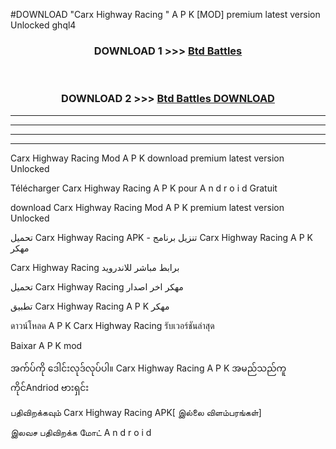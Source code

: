 #DOWNLOAD "Carx Highway Racing " A P K [MOD] premium latest version Unlocked ghql4 



<div align="center">

<h3>DOWNLOAD 1 >>> <a href="https://getmod1.web.app/?judule=Btd Battles">Btd Battles</a></h3><br>

<h3>DOWNLOAD 2 >>> <a href="https://getmod1.web.app/?judule=Btd Battles">Btd Battles DOWNLOAD</a></h3>

</div>


----------------------------------------------------------

----------------------------------------------------------

----------------------------------------------------------

----------------------------------------------------------


Carx Highway Racing  Mod A P K download premium latest version Unlocked

Télécharger  Carx Highway Racing  A P K pour A n d r o i d Gratuit

download Carx Highway Racing  Mod A P K premium latest version Unlocked

تحميل Carx Highway Racing  APK - تنزيل برنامج Carx Highway Racing  A P K مهكر

Carx Highway Racing  برابط مباشر للاندرويد

تحميل Carx Highway Racing  مهكر اخر اصدار

تطبيق Carx Highway Racing  A P K مهكر

ดาวน์โหลด A P K Carx Highway Racing  รับเวอร์ชันล่าสุด

Baixar A P K mod

အက်ပ်ကို ဒေါင်းလုဒ်လုပ်ပါ။ Carx Highway Racing  A P K အမည်သည်ကူကိုင်Andriod ဗားရှင်း

பதிவிறக்கவும் Carx Highway Racing  APK[ இல்லை விளம்பரங்கள்] 
 
இலவச பதிவிறக்க மோட் A n d r o i d



